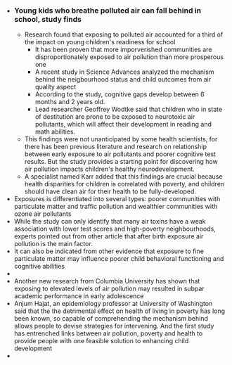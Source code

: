 - ### Young kids who breathe polluted air can fall behind in school, study finds
	- Research found that exposing to polluted air accounted for a third of the impact on young children's readiness for school
		- It has been proven that more imporverished communities are disproportionately exposed to air pollution than more prosperous one
		- A recent study in Science Advances analyzed the mechanism behind the neigbourhood status and child outcomes from air quality aspect
		- According to the study, cognitive gaps develop between 6 months and 2 years old.
		- Lead researcher Geoffrey Wodtke said that children who in state of destitution are prone to be exposed to neurotoxic air pollutants, which will affect their development in reading and math abilities.
	- This findings were not unanticipated by some health scientists, for there has been previous literature and research on relationship between early exposure to air pollutants and poorer cognitive test results. But the study provides a starting point for discovering how air pollution impacts children's healthy neurodevelopment.
	- A specialist named Karr added that this findings are crucial because health disparities for children is correlated with poverty, and children should have clean air for their health to be fully-developed.
- Exposures is differentiated into several types: poorer communities with particulate matter and traffic pollution and wealthier communities with ozone air pollutants
- While the study can only identify that many air toxins have a weak association with lower test scores and high-poverty neighbourhoods, experts pointed out from other article that after birth exposure air pollution is the main factor.
- It can also be indicated from other evidence that exposure to fine particulate matter may influence poorer child behavioral functioning and cognitive abilities
-
- Another new research from Columbia University has shown that exposing to elevated levels of air pollution may resulted in subpar academic performance in early adolescence
- Anjum Hajat, an epidemiology professor at University of Washington said that the  the detrimental effect on health of living in poverty has long been known, so capable of comprehending the mechanism behind allows people to devise strategies for intervening. And the first study has entrenched links between air pollution, poverty and health to provide people with one feasible solution to enhancing child development
-